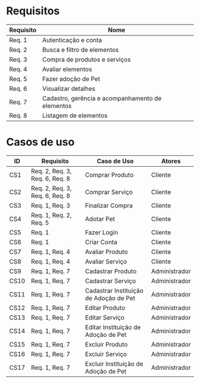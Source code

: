 # Requisitos 

|Requisito|Nome|
| - | - |
|Req. 1|Autenticação e conta|
|Req. 2|Busca e filtro de elementos|
|Req. 3|Compra de produtos e serviços|
|Req. 4|Avaliar elementos|
|Req. 5|Fazer adoção de Pet|
|Req. 6|Visualizar detalhes|
|Req. 7|Cadastro, gerência e acompanhamento de elementos|
|Req. 8|Listagem de elementos|


# Casos de uso

| ID |Requisito|Caso de Uso|Atores|
|-| - | - | - |
| CS1 | Req. 2, Req. 3, Req. 6, Req. 8|Comprar Produto |Cliente|
| CS2 | Req. 2, Req. 3, Req. 6, Req. 8|Comprar Serviço |Cliente|
| CS3 | Req. 1, Req. 3|Finalizar Compra |Cliente|
| CS4 | Req. 1, Req. 2, Req. 5|Adotar Pet|Cliente|
| CS5 | Req. 1|Fazer Login|Cliente|
| CS6 | Req. 1|Criar Conta|Cliente|
| CS7 | Req. 1, Req. 4|Avaliar Produto |Cliente|
| CS8 | Req. 1, Req. 4|Avaliar Serviço |Cliente|
| CS9 | Req. 1, Req. 7|Cadastrar Produto|Administrador|
| CS10 | Req. 1, Req. 7|Cadastrar Serviço|Administrador|
| CS11 | Req. 1, Req. 7|Cadastrar Instituição de Adoção de Pet|Administrador|
| CS12 | Req. 1, Req. 7|Editar Produto|Administrador|
| CS13 | Req. 1, Req. 7|Editar Serviço|Administrador|
| CS14 | Req. 1, Req. 7|Editar Instituição de Adoção de Pet|Administrador|
| CS15 | Req. 1, Req. 7|Excluir Produto|Administrador|
| CS16 | Req. 1, Req. 7|Excluir Serviço|Administrador|
| CS17 | Req. 1, Req. 7|Excluir Instituição de Adoção de Pet|Administrador|